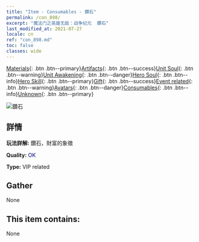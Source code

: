 ```yaml
---
title: "Item - Consumables - 鑽石"
permalink: /con_898/
excerpt: "魔法门之英雄无敌：战争纪元  鑽石"
last_modified_at: 2021-07-27
locale: cn
ref: "con_898.md"
toc: false
classes: wide
---
```

 [Materials](/ItemsCN/){: .btn .btn--primary}[Artifacts](/ItemsCN/Artifacts/){: .btn .btn--success}[Unit Soul](/ItemsCN/UnitSoul/){: .btn .btn--warning}[Unit Awakening](/ItemsCN/UnitAwakening/){: .btn .btn--danger}[Hero Soul](/ItemsCN/HeroSoul/){: .btn .btn--info}[Hero Skill](/ItemsCN/HeroSkill/){: .btn .btn--primary}[Gift](/ItemsCN/Gift/){: .btn .btn--success}[Event related](/ItemsCN/Events/){: .btn .btn--warning}[Avatars](/ItemsCN/Avatars/){: .btn .btn--danger}[Consumables](/ItemsCN/Consumables/){: .btn .btn--info}[Unknown](/ItemsCN/Unknown/){: .btn .btn--primary}

 ![鑽石](/images/t/i_102.png)

## 詳情
 **玩法詳解:** 鑽石，財富的象徵

 **Quality:** <span style="color: #000080">OK</span>

 **Type:** VIP related

## Gather

  None

## This item contains:

  None


